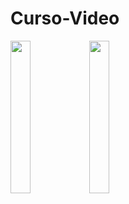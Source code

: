 # Curso-Video

<img src="https://user-images.githubusercontent.com/72177982/120803141-a2232a80-c519-11eb-8c7f-639b3d789f51.jpg" width="25%"><img src="https://user-images.githubusercontent.com/72177982/120803139-a0f1fd80-c519-11eb-9e17-ad33d8ed6c6c.jpg" width="25%">
